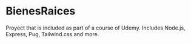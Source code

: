 # BienesRaices
Proyect that is included as part of a course of Udemy. Includes Node.js, Express, Pug, Tailwind.css and more.
